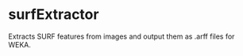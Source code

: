 surfExtractor
=============

Extracts SURF features from images and output them as .arff files for WEKA.
